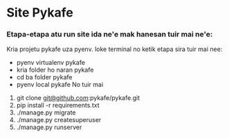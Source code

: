 
# Site Pykafe

### Etapa-etapa atu run site ida ne'e mak hanesan tuir mai ne'e:

Kria projetu pykafe uza pyenv.
loke terminal no ketik etapa sira tuir mai nee:
- pyenv virtualenv pykafe
- kria folder ho naran pykafe
- cd ba folder pykafe
- pyenv local pykafe
No tuir mai
1. git clone git@github.com:pykafe/pykafe.git
2. pip install -r requirements.txt
3. ./manage.py migrate
4. ./manage.py createsuperuser
5. ./manage.py runserver



